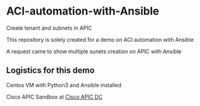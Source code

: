# ACI-automation-with-Ansible
Create tenant and subnets in APIC

This repository is solely created for a demo on ACI automation with Ansible

A request came to show multiple sunets creation on APIC with Ansible

Logistics for this demo
-----------------------
Centos VM with Python3 and Ansible installed

Cisco APIC Sandbox at [Cisco APIC DC](https://sandboxapicdc.cisco.com)
